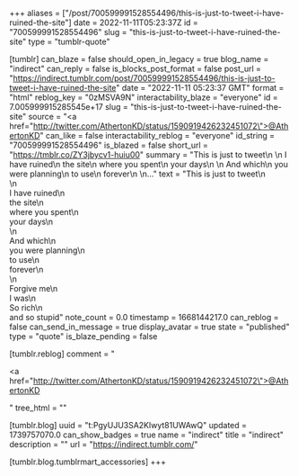 +++
aliases = ["/post/700599991528554496/this-is-just-to-tweet-i-have-ruined-the-site"]
date = 2022-11-11T05:23:37Z
id = "700599991528554496"
slug = "this-is-just-to-tweet-i-have-ruined-the-site"
type = "tumblr-quote"

[tumblr]
can_blaze = false
should_open_in_legacy = true
blog_name = "indirect"
can_reply = false
is_blocks_post_format = false
post_url = "https://indirect.tumblr.com/post/700599991528554496/this-is-just-to-tweet-i-have-ruined-the-site"
date = "2022-11-11 05:23:37 GMT"
format = "html"
reblog_key = "0zMSVA9N"
interactability_blaze = "everyone"
id = 7.005999915285545e+17
slug = "this-is-just-to-tweet-i-have-ruined-the-site"
source = "<a href=\"http://twitter.com/AthertonKD/status/1590919426232451072\">@AthertonKD</a>"
can_like = false
interactability_reblog = "everyone"
id_string = "700599991528554496"
is_blazed = false
short_url = "https://tmblr.co/ZY3jbycv1-huiu00"
summary = "This is just to tweet\n \n I have ruined\n the site\n where you spent\n your days\n \n And which\n you were planning\n to use\n forever\n \n..."
text = "This is just to tweet\n<br/>\n<br/>I have ruined\n<br/>the site\n<br/>where you spent\n<br/>your days\n<br/>\n<br/>And which\n<br/>you were planning\n<br/>to use\n<br/>forever\n<br/>\n<br/>Forgive me\n<br/>I was\n<br/>So rich\n<br/>and so stupid"
note_count = 0.0
timestamp = 1668144217.0
can_reblog = false
can_send_in_message = true
display_avatar = true
state = "published"
type = "quote"
is_blaze_pending = false

[tumblr.reblog]
comment = "<p><a href=\"http://twitter.com/AthertonKD/status/1590919426232451072\">@AthertonKD</a></p>"
tree_html = ""

[tumblr.blog]
uuid = "t:PgyUJU3SA2Klwyt81UWAwQ"
updated = 1739757070.0
can_show_badges = true
name = "indirect"
title = "indirect"
description = ""
url = "https://indirect.tumblr.com/"

[tumblr.blog.tumblrmart_accessories]
+++
